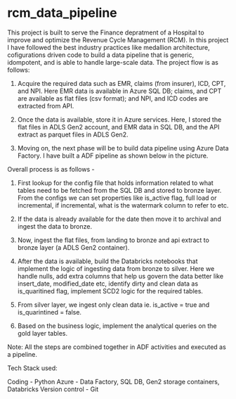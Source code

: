 # rcm_data_pipeline
This project is built to serve the Finance depratment of a Hospital to improve and optimize the Revenue Cycle Management (RCM). In this project I have followed the best industry practices like medallion architecture, cofigurations driven code to build a data pipeline that is generic, idompotent, and is able to handle large-scale data. The project flow is as follows:

1) Acquire the required data such as EMR, claims (from insurer), ICD, CPT, and NPI. Here EMR data is available in Azure SQL DB; claims, and CPT are available as flat files (csv format); and NPI, and ICD codes are extracted from API.

2) Once the data is available, store it in Azure services. Here, I stored the flat files in ADLS Gen2 account, and EMR data in SQL DB, and the API extract as parquet files in ADLS Gen2.

3) Moving on, the next phase will be to build data pipeline using Azure Data Factory. I have built a ADF pipeline as shown below in the picture.

Overall process is as follows - 
1) First lookup for the config file that holds information related to what tables need to be fetched from the SQL DB and stored to bronze layer. From the configs we can set properties like is_active flag, full load or incremental, if incremental, what is the watermark column to refer to etc.

2) If the data is already available for the date then move it to archival and ingest the data to bronze.

3) Now, ingest the flat files, from landing to bronze and api extract to bronze layer (a ADLS Gen2 container).

4) After the data is available, build the Databricks notebooks that implement the logic of ingesting data from bronze to silver. Here we handle nulls, add extra columns that help us govern the data better like insert_date, modified_date etc, identify dirty and clean data as is_quaritined flag, implement SCD2 logic for the required tables.

5) From silver layer, we ingest only clean data ie. is_active = true and is_quarintined = false.

6) Based on the business logic, implement the analytical queries on the gold layer tables.

Note: All the steps are combined together in ADF activities and executed as a pipeline.

Tech Stack used:

Coding - Python
Azure - Data Factory, SQL DB, Gen2 storage containers, Databricks
Version control - Git
